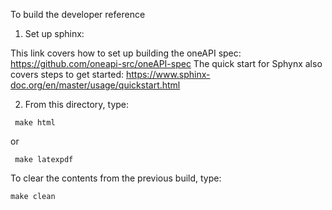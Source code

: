 To build the developer reference

1. Set up sphinx:

This link covers how to set up building the oneAPI spec: https://github.com/oneapi-src/oneAPI-spec
The quick start for Sphynx also covers steps to get started: https://www.sphinx-doc.org/en/master/usage/quickstart.html

2. From this directory, type:

```
 make html 
```

or

```
 make latexpdf
```

To clear the contents from the previous build, type:

```
make clean
```

